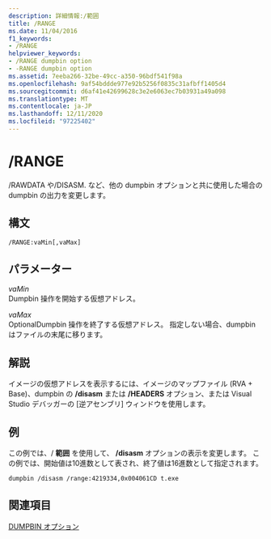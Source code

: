 ```yaml
---
description: 詳細情報:/範囲
title: /RANGE
ms.date: 11/04/2016
f1_keywords:
- /RANGE
helpviewer_keywords:
- /RANGE dumpbin option
- -RANGE dumpbin option
ms.assetid: 7eeba266-32be-49cc-a350-96bdf541f98a
ms.openlocfilehash: 9af54bddde977e92b5256f0835c31afbff1405d4
ms.sourcegitcommit: d6af41e42699628c3e2e6063ec7b03931a49a098
ms.translationtype: MT
ms.contentlocale: ja-JP
ms.lasthandoff: 12/11/2020
ms.locfileid: "97225402"
---
```

# <a name="range"></a>/RANGE

/RAWDATA や/DISASM. など、他の dumpbin オプションと共に使用した場合の dumpbin の出力を変更します。

## <a name="syntax"></a>構文

```
/RANGE:vaMin[,vaMax]
```

## <a name="parameters"></a>パラメーター

*vaMin*<br/>
Dumpbin 操作を開始する仮想アドレス。

*vaMax*<br/>
OptionalDumpbin 操作を終了する仮想アドレス。 指定しない場合、dumpbin はファイルの末尾に移ります。

## <a name="remarks"></a>解説

イメージの仮想アドレスを表示するには、イメージのマップファイル (RVA + Base)、dumpbin の **/disasm** または **/HEADERS** オプション、または Visual Studio デバッガーの [逆アセンブリ] ウィンドウを使用します。

## <a name="example"></a>例

この例では、/ **範囲** を使用して、 **/disasm** オプションの表示を変更します。 この例では、開始値は10進数として表され、終了値は16進数として指定されます。

```
dumpbin /disasm /range:4219334,0x004061CD t.exe
```

## <a name="see-also"></a>関連項目

[DUMPBIN オプション](dumpbin-options.md)
